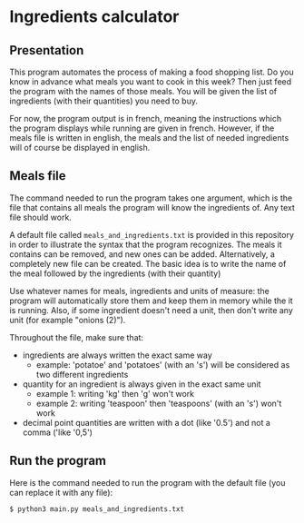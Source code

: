 # Ingredients calculator

## Presentation

This program automates the process of making a food shopping list. Do you know in advance what meals you want to cook in this week? Then just feed the program with the names of those meals. You will be given the list of ingredients (with their quantities) you need to buy.  
  
For now, the program output is in french, meaning the instructions which the program displays while running are given in french. However, if the meals file is written in english, the meals and the list of needed ingredients will of course be displayed in english.  

## Meals file

The command needed to run the program takes one argument, which is the file that contains all meals the program will know the ingredients of. Any text file should work.  
  
A default file called `meals_and_ingredients.txt` is provided in this repository in order to illustrate the syntax that the program recognizes. The meals it contains can be removed, and new ones can be added. Alternatively, a completely new file can be created. The basic idea is to write the name of the meal followed by the ingredients (with their quantity)  
    
Use whatever names for meals, ingredients and units of measure: the program will automatically store them and keep them in memory while the it is running. Also, if some ingredient doesn't need a unit, then don't write any unit (for example "onions (2)").  
  
Throughout the file, make sure that:
- ingredients are always written the exact same way
    - example: 'potatoe' and 'potatoes' (with an 's') will be considered as two different ingredients
- quantity for an ingredient is always given in the exact same unit
    - example 1: writing 'kg' then 'g' won't work
    - example 2: writing 'teaspoon' then 'teaspoons' (with an 's') won't work
- decimal point quantities are written with a dot (like '0.5') and not a comma ('like '0,5')

## Run the program

Here is the command needed to run the program with the default file (you can replace it with any file):

```
$ python3 main.py meals_and_ingredients.txt
```